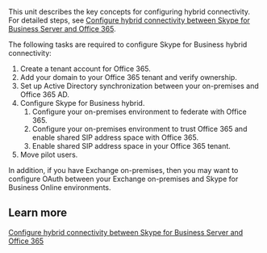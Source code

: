 This unit describes the key concepts for configuring hybrid connectivity. For detailed steps, see [Configure hybrid connectivity between Skype for Business Server and Office 365](https://docs.microsoft.com/SkypeForBusiness/hybrid/configure-hybrid-connectivity).

The following tasks are required to configure Skype for Business hybrid connectivity:

1. Create a tenant account for Office 365.
2. Add your domain to your Office 365 tenant and verify ownership.     
3. Set up Active Directory synchronization between your on-premises and Office 365 AD.
4. Configure Skype for Business hybrid.
   1. Configure your on-premises environment to federate with Office 365. 
   2. Configure your on-premises environment to trust Office 365 and enable shared SIP address space with Office 365.
   3. Enable shared SIP address space in your Office 365 tenant. 
5.	Move pilot users.

In addition, if you have Exchange on-premises, then you may want to configure OAuth between your Exchange on-premises and Skype for Business Online environments.

## Learn more
[Configure hybrid connectivity between Skype for Business Server and Office 365](https://docs.microsoft.com/SkypeForBusiness/hybrid/configure-hybrid-connectivity)
